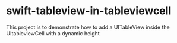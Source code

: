 # swift-tableview-in-tableviewcell
This project is to demonstrate how to add a UITableView inside the UItableviewCell with a dynamic height
